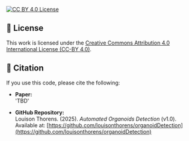 [![CC BY 4.0 License](https://licensebuttons.net/l/by/4.0/80x15.png)](https://creativecommons.org/licenses/by/4.0/)

## 📜 License
This work is licensed under the [Creative Commons Attribution 4.0 International License (CC-BY 4.0)](https://creativecommons.org/licenses/by/4.0/).

## 📜 Citation
If you use this code, please cite the following:

- **Paper:**  
  'TBD'

- **GitHub Repository:**  
  Louison Thorens. (2025). *Automated Organoids Detection* (v1.0).  
  Available at: [https://github.com/louisonthorens/organoidDetection](https://github.com/louisonthorens/organoidDetection)

